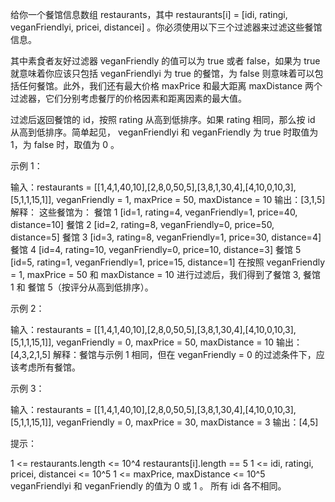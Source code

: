 给你一个餐馆信息数组 restaurants，其中
restaurants[i] = [idi, ratingi, veganFriendlyi, pricei, distancei]
。你必须使用以下三个过滤器来过滤这些餐馆信息。

其中素食者友好过滤器 veganFriendly 的值可以为 true 或者 false，如果为 true 就意味着你应该只包括
veganFriendlyi 为 true 的餐馆，为 false 则意味着可以包括任何餐馆。此外，我们还有最大价格
maxPrice 和最大距离 maxDistance 两个过滤器，它们分别考虑餐厅的价格因素和距离因素的最大值。

过滤后返回餐馆的 id，按照 rating 从高到低排序。如果 rating 相同，那么按 id 从高到低排序。简单起见，
veganFriendlyi 和 veganFriendly 为 true 时取值为 1，为 false 时，取值为 0 。

示例 1：

输入：restaurants = [[1,4,1,40,10],[2,8,0,50,5],[3,8,1,30,4],[4,10,0,10,3],[5,1,1,15,1]],
veganFriendly = 1, maxPrice = 50, maxDistance = 10
输出：[3,1,5]
解释：
这些餐馆为：
餐馆 1 [id=1, rating=4, veganFriendly=1, price=40, distance=10]
餐馆 2 [id=2, rating=8, veganFriendly=0, price=50, distance=5]
餐馆 3 [id=3, rating=8, veganFriendly=1, price=30, distance=4]
餐馆 4 [id=4, rating=10, veganFriendly=0, price=10, distance=3]
餐馆 5 [id=5, rating=1, veganFriendly=1, price=15, distance=1]
在按照 veganFriendly = 1, maxPrice = 50 和 maxDistance = 10 进行过滤后，我们得到了餐馆 3,
餐馆 1 和 餐馆 5（按评分从高到低排序）。

示例 2：

输入：restaurants = [[1,4,1,40,10],[2,8,0,50,5],[3,8,1,30,4],[4,10,0,10,3],[5,1,1,15,1]],
veganFriendly = 0, maxPrice = 50, maxDistance = 10
输出：[4,3,2,1,5]
解释：餐馆与示例 1 相同，但在 veganFriendly = 0 的过滤条件下，应该考虑所有餐馆。

示例 3：

输入：restaurants = [[1,4,1,40,10],[2,8,0,50,5],[3,8,1,30,4],[4,10,0,10,3],[5,1,1,15,1]],
veganFriendly = 0, maxPrice = 30, maxDistance = 3
输出：[4,5]

提示：

1 <= restaurants.length <= 10^4
restaurants[i].length == 5
1 <= idi, ratingi, pricei, distancei <= 10^5
1 <= maxPrice, maxDistance <= 10^5
veganFriendlyi 和 veganFriendly 的值为 0 或 1 。
所有 idi 各不相同。

